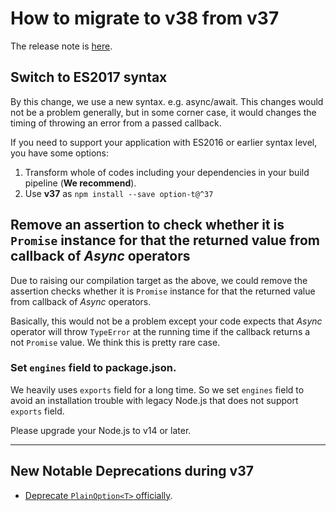 # How to migrate to v38 from v37

The release note is [here](https://github.com/option-t/option-t/releases/tag/v38.0.0).


## Switch to ES2017 syntax

By this change, we use a new syntax. e.g. async/await.
This changes would not be a problem generally, but in some corner case,
it would changes the timing of throwing an error from a passed callback.

If you need to support your application with ES2016 or earlier syntax level, you have some options:

1. Transform whole of codes including your dependencies in your build pipeline (**We recommend**).
2. Use **v37** as `npm install --save option-t@^37`


## Remove an assertion to check whether it is `Promise` instance for that the returned value from callback of _Async_ operators

Due to raising our compilation target as the above,
we could remove the assertion checks whether it is `Promise` instance for that
the returned value from callback of _Async_ operators.

Basically, this would not be a problem except your code expects that _Async_ operator
will throw `TypeError` at the running time if the callback returns a not `Promise` value. We think this is pretty rare case.


### Set `engines` field to package.json.

We heavily uses `exports` field for a long time. So we set `engines` field
to avoid an installation trouble with legacy Node.js that does not support `exports` field.

Please upgrade your Node.js to v14 or later.


-----

## New Notable Deprecations during v37

- [Deprecate `PlainOption<T>` officially](https://github.com/option-t/option-t/releases/tag/v37.1.0).
